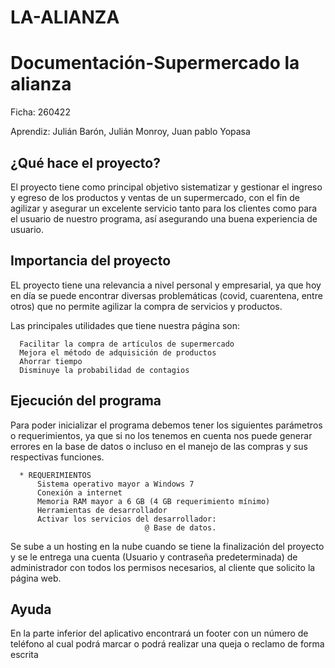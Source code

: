 # LA-ALIANZA
# Documentación-Supermercado la alianza
Ficha: 260422

Aprendiz: Julián Barón, Julián Monroy, Juan pablo Yopasa

## ¿Qué hace el proyecto?
El proyecto tiene como principal objetivo sistematizar y gestionar el ingreso y egreso de los productos y ventas de un supermercado, con el fin de agilizar y asegurar un excelente servicio tanto para los clientes como para el usuario de nuestro programa, así asegurando una buena experiencia de usuario.

## Importancia del proyecto
EL proyecto tiene una relevancia a nivel personal y empresarial, ya que hoy en día se puede encontrar diversas problemáticas (covid, cuarentena, entre otros) que no permite agilizar la compra de servicios y productos.

Las principales utilidades que tiene nuestra página son:

      Facilitar la compra de artículos de supermercado
      Mejora el método de adquisición de productos
      Ahorrar tiempo
      Disminuye la probabilidad de contagios

## Ejecución del programa
Para poder inicializar el programa debemos tener los siguientes parámetros o requerimientos, ya que si no los tenemos en cuenta nos puede generar errores en la base de datos o incluso en el manejo de las compras y sus respectivas funciones.

      * REQUERIMIENTOS
          Sistema operativo mayor a Windows 7
          Conexión a internet
          Memoria RAM mayor a 6 GB (4 GB requerimiento mínimo)
          Herramientas de desarrollador
          Activar los servicios del desarrollador:
                                  @ Base de datos.

Se sube a un hosting en la nube cuando se tiene la finalización del proyecto y se le entrega una cuenta (Usuario y contraseña predeterminada) de administrador con todos los permisos necesarios, al cliente que solicito la página web.

## Ayuda

En la parte inferior del aplicativo encontrará un footer con un número de teléfono al cual podrá marcar o podrá realizar una queja o reclamo de forma escrita
